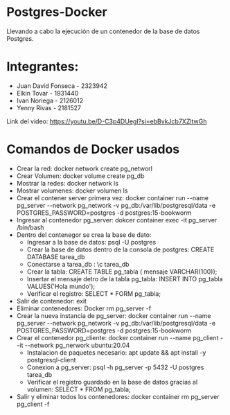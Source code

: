 # Postgres-Docker

Llevando a cabo la ejecución de un contenedor de la base de datos Postgres.

# Integrantes:

- Juan David Fonseca - 2323942
- Elkin Tovar - 1931440
- Ivan Noriega - 2126012
- Yenny Rivas - 2181527

Link del video: https://youtu.be/D-C3p4DUegI?si=ebBvkJcb7XZltwGh

# Comandos de Docker usados
- Crear la red: docker network create pg_networl
- Crear Volumen: docker volume create pg_db
- Mostrar la redes: docker network ls
- Mostrar volumenes: docker volumen ls
- Crear el contener server primera vez: docker container run --name pg_server --network pg_network -v pg_db:/var/lib/postgresql/data -e POSTGRES_PASSWORD=postgres -d postgres:15-bookworm
- Ingresar al contenedor pg_server: dokcer container exec -it pg_server /bin/bash
- Dentro del contenegor se crea la base de dato:
  - Ingresar a la base de datos: psql -U postgres
  - Crear la base de datos dentro de la consola de postgres: CREATE DATABASE tarea_db
  - Conectarse a tarea_db : \c tarea_db
  - Crear la tabla: CREATE TABLE pg_tabla ( mensaje VARCHAR(100));
  - Insertar el mensaje detro de la tabla pg_tabla: INSERT INTO pg_tabla VALUES('Hola mundo');
  - Verificar el registro: SELECT * FORM pg_tabla;
- Salir de contenedor: exit
- Eliminar contenedores: Docker rm pg_server -f
- Crear la nueva instancia de pg_server: docker container run --name pg_server --network pg_network -v pg_db:/var/lib/postgresql/data -e POSTGRES_PASSWORD=postgres -d postgres:15-bookworm
- Crear el contenedor pg_cliente: docker container run --name pg_client --it --network pg_nerwork ubuntu:20.04
  - Instalacion de paquetes necesario: apt update && apt install -y postgresql-client
  - Conexion a pg_server: psql -h pg_server -p 5432 -U postgres tarea_db
  - Verificar el registro guardado en la base de datos gracias al volumen: SELECT * FROM pg_tabla;
- Salir y eliminar todos los contenedores: docker container rm pg_server pg_client -f
  
